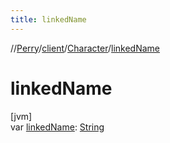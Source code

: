 ```yaml
---
title: linkedName
---
```

//[Perry](../../../index.html)/[client](../index.html)/[Character](index.html)/[linkedName](linked-name.html)



# linkedName



[jvm]\
var [linkedName](linked-name.html): [String](https://kotlinlang.org/api/latest/jvm/stdlib/kotlin/-string/index.html)




